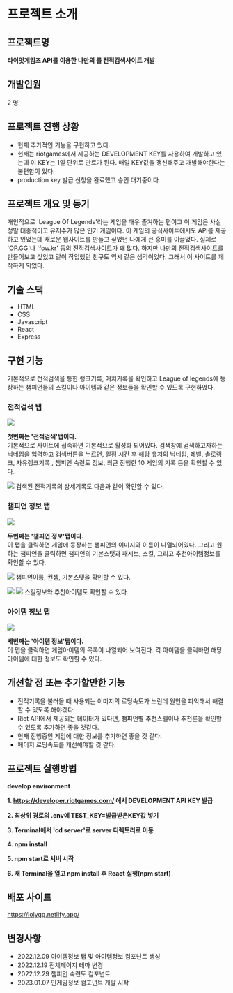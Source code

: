 # 프로젝트 소개

## 프로젝트명
**라이엇게임즈 API를 이용한 나만의 롤 전적검색사이트 개발**

## 개발인원
2 명

## 프로젝트 진행 상황
- 현재 추가적인 기능을 구현하고 있다.
- 현재는 riotgames에서 제공하는 DEVELOPMENT KEY를 사용하여 개발하고 있는데 이 KEY는 1일 단위로 만료가 된다. 매일 KEY값을 갱신해주고 개발해야한다는 불편함이 있다.
- production key 발급 신청을 완료했고 승인 대기중이다.

## 프로젝트 개요 및 동기
개인적으로 'League Of Legends'라는 게임을 매우 즐겨하는 편이고 이 게임은 사실 정말 대중적이고 유저수가 많은 인기 게임이다. 이 게임의 공식사이트에서도 API를 제공하고 있었는데 새로운 웹사이트를 만들고 싶었던 나에게 큰 흥미를 이끌었다. 실제로 'OP.GG'나 'fow.kr' 등의 전적검색사이트가 꽤 많다. 하지만 나만의 전적검색사이트를 만들어보고 싶었고 같이 작업했던 친구도 역시 같은 생각이었다. 그래서 이 사이트를 제작하게 되었다.

## 기술 스택
- HTML
- CSS
- Javascript
- React
- Express

## 구현 기능

기본적으로 전적검색을 통한 랭크기록, 매치기록을 확인하고 League of legends에 등장하는 챔피언들의 스킬이나 아이템과 같은 정보들을 확인할 수 있도록 구현하였다.
### 전적검색 탭
<img src="https://user-images.githubusercontent.com/17917009/210034554-b91798e9-abda-4bf0-889a-494b03c42fdb.png" style="text-align : center">

**첫번째는 '전적검색'탭이다.** <br>
기본적으로 사이트에 접속하면 기본적으로 활성화 되어있다. 검색창에 검색하고자하는 닉네임을 입력하고 검색버튼을 누르면, 일정 시간 후 해당 유저의 닉네임, 레벨, 솔로랭크, 자유랭크기록 , 챔피언 숙련도 정보, 최근 진행한 10 게임의 기록 등을 확인할 수 있다.  

<img src="https://user-images.githubusercontent.com/17917009/208411810-4f4b8c53-152e-4083-aa37-b3961c0a62f3.png" style="text-align : center">
검색된 전적기록의 상세기록도 다음과 같이 확인할 수 있다.

### 챔피언 정보 탭
<img src="https://user-images.githubusercontent.com/17917009/208411933-c22c85a7-c4c8-49be-acaa-960bd9d23429.png" style="text-align : center">

**두번째는 '챔피언 정보'탭이다.** <br>
이 탭을 클릭하면 게임에 등장하는 챔피언의 이미지와 이름이 나열되어있다. 그리고 원하는 챔피언을 클릭하면 챔피언의 기본스탯과 패시브, 스킬, 그리고 추천아이템정보를 확인할 수 있다.

<img src="https://user-images.githubusercontent.com/17917009/208412052-95acb1c4-0dea-45b0-9a34-353140a957d0.png" style="text-align : center">
챔피언이름, 컨셉, 기본스탯을 확인할 수 있다.

<img src="https://user-images.githubusercontent.com/17917009/208412254-a95db589-936e-471d-ae0c-67ef612e19b0.png"
style="text-align : center">
<img src="https://user-images.githubusercontent.com/17917009/208412283-ae393bf7-0391-4e63-9485-4907e4078a82.png"
style="text-align : center">
스킬정보와 추천아이템도 확인할 수 있다.

### 아이템 정보 탭
<img src="https://user-images.githubusercontent.com/17917009/208412444-72d51999-12d7-4ba5-8927-e3e8a99885eb.png" style="text-align : center">

**세번째는 '아이템 정보'탭이다.** <br>
이 탭을 클릭하면 게임아이템의 목록이 나열되어 보여진다. 각 아이템을 클릭하면 해당아이템에 대한 정보도 확인할 수 있다.

## 개선할 점 또는 추가할만한 기능
- 전적기록을 불러올 때 사용되는 이미지의 로딩속도가 느린데 원인을 파악해서 해결할 수 있도록 해야겠다.
- Riot API에서 제공되는 데이터가 있다면, 챔피언별 추천스펠이나 추천룬을 확인할 수 있도록 추가하면 좋을 것같다.
- 현재 진행중인 게임에 대한 정보를 추가하면 좋을 것 같다.
- 페이지 로딩속도를 개선해야할 것 같다.

## 프로젝트 실행방법

**develop environment**

**1. https://developer.riotgames.com/ 에서 DEVELOPMENT API KEY 발급**

**2. 최상위 경로의 .env에 TEST_KEY=발급받은KEY값 넣기**

**3. Terminal에서 'cd server'로 server 디렉토리로 이동**<br>

**4. npm install**<br>

**5. npm start로 서버 시작**<br>

**6. 새 Terminal을 열고 npm install 후 React 실행(npm start)**<br>

## 배포 사이트
https://lolygg.netlify.app/

## 변경사항
- 2022.12.09 아이템정보 탭 및 아이템정보 컴포넌트 생성 
- 2022.12.19 전체페이지 테마 변경
- 2022.12.29 챔피언 숙련도 컴포넌트 
- 2023.01.07 인게임정보 컴포넌트 개발 시작
